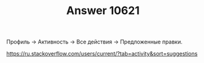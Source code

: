 ﻿---
title: "Answer 10621"
se.owner.user_id: 178988
se.owner.display_name: "Qwertiy"
se.owner.link: "https://ru.meta.stackoverflow.com/users/178988/qwertiy"
se.answer_id: 10621
se.question_id: 10620
se.post_type: answer
se.score: 5
se.is_accepted: True
---
<p>Профиль -&gt; Активность -&gt; Все действия -&gt; Предложенные правки.</p>
<p><a href="https://ru.stackoverflow.com/users/current/?tab=activity&amp;sort=suggestions">https://ru.stackoverflow.com/users/current/?tab=activity&amp;sort=suggestions</a></p>
